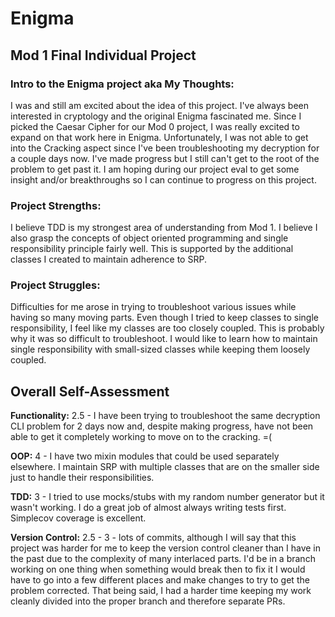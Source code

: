 # Enigma

## Mod 1 Final Individual Project

### Intro to the Enigma project aka My Thoughts:

I was and still am excited about the idea of this project. I've always been interested in cryptology and the original Enigma fascinated me. Since I picked the Caesar Cipher for our Mod 0 project, I was really excited to expand on that work here in Enigma. Unfortunately, I was not able to get into the Cracking aspect since I've been troubleshooting my decryption for a couple days now. I've made progress but I still can't get to the root of the problem to get past it. I am hoping during our project eval to get some insight and/or breakthroughs so I can continue to progress on this project.

### Project Strengths:

I believe TDD is my strongest area of understanding from Mod 1. I believe I also grasp the concepts of object oriented programming and single responsibility principle fairly well. This is supported by the additional classes I created to maintain adherence to SRP.

### Project Struggles:

Difficulties for me arose in trying to troubleshoot various issues while having so many moving parts. Even though I tried to keep classes to single responsibility, I feel like my classes are too closely coupled. This is probably why it was so difficult to troubleshoot. I would like to learn how to maintain single responsibility with small-sized classes while keeping them loosely coupled.

## Overall Self-Assessment

**Functionality:** 2.5 - I have been trying to troubleshoot the same decryption CLI problem for 2 days now and, despite making progress, have not been able to get it completely working to move on to the cracking. =(

**OOP:** 4 - I have two mixin modules that could be used separately elsewhere. I maintain SRP with multiple classes that are on the smaller side just to handle their responsibilities.

**TDD:** 3 -  I tried to use mocks/stubs with my random number generator but it wasn't working. I do a great job of almost always writing tests first. Simplecov coverage is excellent.

**Version Control:** 2.5 - 3 - lots of commits, although I will say that this project was harder for me to keep the version control cleaner than I have in the past due to the complexity of many interlaced parts. I'd be in a branch working on one thing when something would break then to fix it I would have to go into a few different places and make changes to try to get the problem corrected. That being said, I had a harder time keeping my work cleanly divided into the proper branch and therefore separate PRs.
